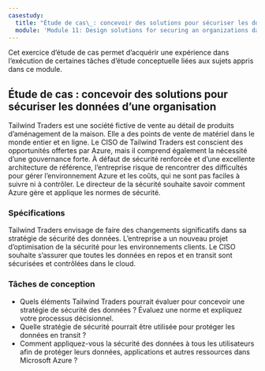 ```yaml
---
casestudy:
  title: "Étude de cas\_: concevoir des solutions pour sécuriser les données d’une organisation"
  module: 'Module 11: Design solutions for securing an organizations data'
---
```


Cet exercice d’étude de cas permet d’acquérir une expérience dans l’exécution de certaines tâches d’étude conceptuelle liées aux sujets appris dans ce module.

## Étude de cas : concevoir des solutions pour sécuriser les données d’une organisation

Tailwind Traders est une société fictive de vente au détail de produits d’aménagement de la maison. Elle a des points de vente de matériel dans le monde entier et en ligne. Le CISO de Tailwind Traders est conscient des opportunités offertes par Azure, mais il comprend également la nécessité d’une gouvernance forte. À défaut de sécurité renforcée et d’une excellente architecture de référence, l’entreprise risque de rencontrer des difficultés pour gérer l’environnement Azure et les coûts, qui ne sont pas faciles à suivre ni à contrôler. Le directeur de la sécurité souhaite savoir comment Azure gère et applique les normes de sécurité.

### Spécifications

Tailwind Traders envisage de faire des changements significatifs dans sa stratégie de sécurité des données. L’entreprise a un nouveau projet d’optimisation de la sécurité pour les environnements clients. Le CISO souhaite s’assurer que toutes les données en repos et en transit sont sécurisées et contrôlées dans le cloud.

### Tâches de conception

-   Quels éléments Tailwind Traders pourrait évaluer pour concevoir une stratégie de sécurité des données ? Évaluez une norme et expliquez votre processus décisionnel.
-   Quelle stratégie de sécurité pourrait être utilisée pour protéger les données en transit ?
- Comment appliquez-vous la sécurité des données à tous les utilisateurs afin de protéger leurs données, applications et autres ressources dans Microsoft Azure ?
